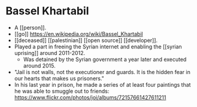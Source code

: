 # Bassel Khartabil

- A [[person]].
- [[go]] https://en.wikipedia.org/wiki/Bassel_Khartabil
- [[deceased]] [[palestinian]] [[open source]] [[developer]].
- Played a part in freeing the Syrian internet and enabling the [[syrian uprising]] around 2011-2012.
  - Was detained by the Syrian government a year later and executed around 2015.
- "Jail is not walls, not the executioner and guards. It is the hidden fear in our hearts that makes us prisoners."
- In his last year in prison, he made a series of at least four paintings that he was able to smuggle out to friends: https://www.flickr.com/photos/joi/albums/72157661427611211


